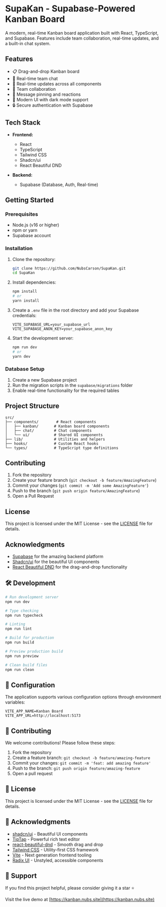 # SupaKan - Supabase-Powered Kanban Board

A modern, real-time Kanban board application built with React, TypeScript, and Supabase. Features include team collaboration, real-time updates, and a built-in chat system.

## Features

- 📋 Drag-and-drop Kanban board
- 💬 Real-time team chat
- 🔄 Real-time updates across all components
- 👥 Team collaboration
- 📌 Message pinning and reactions
- 🎨 Modern UI with dark mode support
- 🔒 Secure authentication with Supabase

## Tech Stack

- **Frontend:**
  - React
  - TypeScript
  - Tailwind CSS
  - Shadcn/ui
  - React Beautiful DND

- **Backend:**
  - Supabase (Database, Auth, Real-time)

## Getting Started

### Prerequisites

- Node.js (v16 or higher)
- npm or yarn
- Supabase account

### Installation

1. Clone the repository:
   ```bash
   git clone https://github.com/NubsCarson/SupaKan.git
   cd SupaKan
   ```

2. Install dependencies:
   ```bash
   npm install
   # or
   yarn install
   ```

3. Create a `.env` file in the root directory and add your Supabase credentials:
   ```env
   VITE_SUPABASE_URL=your_supabase_url
   VITE_SUPABASE_ANON_KEY=your_supabase_anon_key
   ```

4. Start the development server:
   ```bash
   npm run dev
   # or
   yarn dev
   ```

### Database Setup

1. Create a new Supabase project
2. Run the migration scripts in the `supabase/migrations` folder
3. Enable real-time functionality for the required tables

## Project Structure

```
src/
├── components/        # React components
│   ├── kanban/       # Kanban board components
│   ├── chat/         # Chat components
│   └── ui/           # Shared UI components
├── lib/              # Utilities and helpers
├── hooks/            # Custom React hooks
└── types/            # TypeScript type definitions
```

## Contributing

1. Fork the repository
2. Create your feature branch (`git checkout -b feature/AmazingFeature`)
3. Commit your changes (`git commit -m 'Add some AmazingFeature'`)
4. Push to the branch (`git push origin feature/AmazingFeature`)
5. Open a Pull Request

## License

This project is licensed under the MIT License - see the [LICENSE](LICENSE) file for details.

## Acknowledgments

- [Supabase](https://supabase.io/) for the amazing backend platform
- [Shadcn/ui](https://ui.shadcn.com/) for the beautiful UI components
- [React Beautiful DND](https://github.com/atlassian/react-beautiful-dnd) for the drag-and-drop functionality

## 🛠️ Development

```bash
# Run development server
npm run dev

# Type checking
npm run typecheck

# Linting
npm run lint

# Build for production
npm run build

# Preview production build
npm run preview

# Clean build files
npm run clean
```

## 🔧 Configuration

The application supports various configuration options through environment variables:

```env
VITE_APP_NAME=Kanban Board
VITE_APP_URL=http://localhost:5173
```

## 🤝 Contributing

We welcome contributions! Please follow these steps:

1. Fork the repository
2. Create a feature branch: `git checkout -b feature/amazing-feature`
3. Commit your changes: `git commit -m 'feat: add amazing feature'`
4. Push to the branch: `git push origin feature/amazing-feature`
5. Open a pull request

## 📝 License

This project is licensed under the MIT License - see the [LICENSE](LICENSE) file for details.

## 🙏 Acknowledgments

- [shadcn/ui](https://ui.shadcn.com/) - Beautiful UI components
- [TipTap](https://tiptap.dev/) - Powerful rich text editor
- [react-beautiful-dnd](https://github.com/atlassian/react-beautiful-dnd) - Smooth drag and drop
- [Tailwind CSS](https://tailwindcss.com/) - Utility-first CSS framework
- [Vite](https://vitejs.dev/) - Next generation frontend tooling
- [Radix UI](https://www.radix-ui.com/) - Unstyled, accessible components

## 🌟 Support

If you find this project helpful, please consider giving it a star ⭐️

Visit the live demo at [https://kanban.nubs.site](https://kanban.nubs.site) 